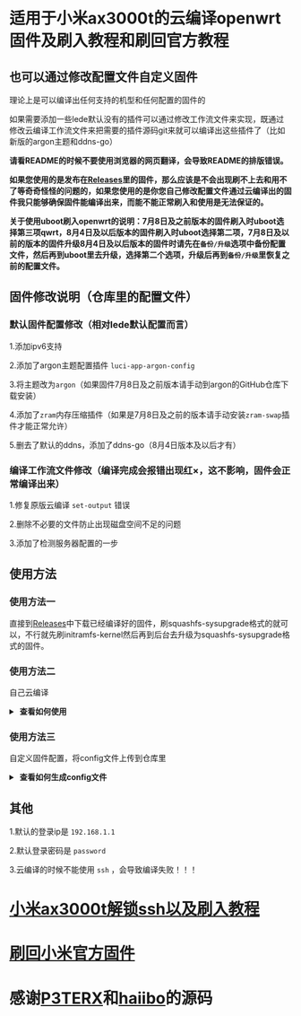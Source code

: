# 适用于小米ax3000t的云编译openwrt固件及刷入教程和刷回官方教程

## 也可以通过修改配置文件自定义固件

理论上是可以编译出任何支持的机型和任何配置的固件的

如果需要添加一些lede默认没有的插件可以通过修改工作流文件来实现，既通过修改云编译工作流文件来把需要的插件源码git来就可以编译出这些插件了（比如新版的argon主题和ddns-go）

**请看README的时候不要使用浏览器的网页翻译，会导致README的排版错误。**

**如果您使用的是发布在[Releases](https://github.com/zc360/Xiaomi-ax3000t-openwrt/releases)里的固件，那么应该是不会出现刷不上去和用不了等奇奇怪怪的问题的，如果您使用的是你您自己修改配置文件通过云编译出的固件我只能够确保固件能编译出来，而能不能正常刷入和使用是无法保证的。**

**关于使用uboot刷入openwrt的说明：7月8日及之前版本的固件刷入时uboot选择第三项qwrt，8月4日及以后版本的固件刷入时uboot选择第二项，7月8日及以前的版本的固件升级8月4日及以后版本的固件时请先在`备份/升级`选项中备份配置文件，然后再到uboot里去升级，选择第二个选项，升级后再到`备份/升级`里恢复之前的配置文件。**

## 固件修改说明（仓库里的配置文件）

### 默认固件配置修改（相对lede默认配置而言）

1.添加ipv6支持

2.添加了argon主题配置插件 `luci-app-argon-config`

3.将主题改为`argon`（如果固件7月8日及之前版本请手动到argon的GitHub仓库下载安装）

4.添加了`zram`内存压缩插件（如果是7月8日及之前的版本请手动安装`zram-swap`插件才能正常允许）

5.删去了默认的ddns，添加了ddns-go（8月4日版本及以后才有）

### 编译工作流文件修改（编译完成会报错出现红×，这不影响，固件会正常编译出来）

1.修复原版云编译 `set-output` 错误

2.删除不必要的文件防止出现磁盘空间不足的问题

3.添加了检测服务器配置的一步

## 使用方法

### 使用方法一

直接到[Releases](https://github.com/zc360/Xiaomi-ax3000t-openwrt/releases)中下载已经编译好的固件，刷squashfs-sysupgrade格式的就可以，不行就先刷initramfs-kernel然后再到后台去升级为squashfs-sysupgrade格式的固件。

### 使用方法二

自己云编译
<details>
<summary><b>&nbsp;查看如何使用</b></summary>

1：先fork这个仓库

2：到自己fork的仓库后的点击 `Actions`

3：点击 `Build OpenWrt` 下的 `Run workflow` 即可开始编译

4：等待编译完成后再次进入 `Actions` 点击刚刚完成的一次编译

5：点击编译完成的固件即可下载
</details>

### 使用方法三

自定义固件配置，将config文件上传到仓库里

<details>
<summary><b>&nbsp;查看如何生成config文件</b></summary>

1. 首先装好 Linux 系统，推荐 Debian 11 或 Ubuntu LTS

2. 安装编译依赖环境

   ```bash
   sudo apt update -y
   sudo apt full-upgrade -y
   sudo apt install -y ack antlr3 asciidoc autoconf automake autopoint binutils bison build-essential \
   bzip2 ccache cmake cpio curl device-tree-compiler fastjar flex gawk gettext gcc-multilib g++-multilib \
   git gperf haveged help2man intltool libc6-dev-i386 libelf-dev libglib2.0-dev libgmp3-dev libltdl-dev \
   libmpc-dev libmpfr-dev libncurses5-dev libncursesw5-dev libreadline-dev libssl-dev libtool lrzsz \
   mkisofs msmtp nano ninja-build p7zip p7zip-full patch pkgconf python2.7 python3 python3-pyelftools \
   libpython3-dev qemu-utils rsync scons squashfs-tools subversion swig texinfo uglifyjs upx-ucl unzip \
   vim wget xmlto xxd zlib1g-dev
   ```

3. 下载源代码，更新 feeds 并安装到本地

   ```bash
   git clone https://github.com/coolsnowwolf/lede
   cd lede
   ./scripts/feeds update -a
   ./scripts/feeds install -a
   ```

4. 复制 diy-script.sh 文件内所有内容到命令行，添加自定义插件和自定义设置

5. 命令行输入 `make menuconfig` 选择配置，选好配置后导出差异部分到 seed.config 文件

   ```bash
   make defconfig
   ./scripts/diffconfig.sh > seed.config
   ```

7. 命令行输入 `cat seed.config` 查看这个文件，也可以用文本编辑器打开

8. 复制 seed.config 文件内所有内容到 configs 目录对应文件中覆盖就可以了

   **如果看不懂编译界面可以参考 YouTube 视频：[软路由固件 OpenWrt 编译界面设置](https://www.youtube.com/watch?v=jEE_J6-4E3Y&list=WL&index=7)**
</details>


## 其他

1.默认的登录ip是 `192.168.1.1`

2.默认登录密码是 `password`

3.云编译的时候不能使用 `ssh` ，会导致编译失败！！！

# [小米ax3000t解锁ssh以及刷入教程](https://github.com/zc360/Xiaomi-ax3000t-openwrt/blob/main/Flash-document)

# [刷回小米官方固件](https://github.com/zc360/Xiaomi-ax3000t-openwrt/blob/main/BackXiaomi)

# 感谢[P3TERX](https://github.com/P3TERX/Actions-OpenWrt)和[haiibo](https://github.com/haiibo/OpenWrt)的源码



